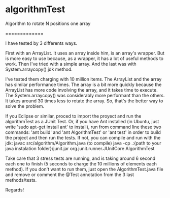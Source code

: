 algorithmTest
=============

Algorithm to rotate N positions one array

=============

I have tested by 3 differents ways.

First with an ArrayList. It uses an array inside him, is an array's wrapper. But is more easy to use because, as a wrapper, it has a lot of useful methods to work.
Then I've tried with a simple array. And the last was with System.arraycopy() jdk method.

I've tested them charging with 10 million items. 
The ArrayList and the array has similar performance times. The array is a bit more quickly because the ArrayList has more code involving the array, and it takes time to execute.
The System.arraycopy() was considerably more performant than the others. It takes around 30 times less to rotate the array. So, that's the better way to solve the problem.

If you Eclipse or similar, proced to import the proyect and run the algorithmTest as a JUnit Test.
Or, if you have Ant installed (in Ubuntu, just write 'sudo apt-get install ant' to install), run from command line these two commands: 
    'ant build' and 'ant AlgorithmTest' or 'ant test' in order to build the project and then run the tests.
If not, you can compile and run with the jdk:
    javac src/algorithm/Algorithm.java (to compile)
    java -cp .:{path to your java instalation folder}/junit.jar org.junit.runner.JUnitCore AlgorithmTest

Take care that 3 stress tests are running, and is taking around 6 second each one to finish (5 seconds to charge the 10 millions of elements each method). If you don't want to run them, just open the AlgorithmTest.java file and remove or comment the @Test annotation from the 3 last methods/tests.

Regards!
